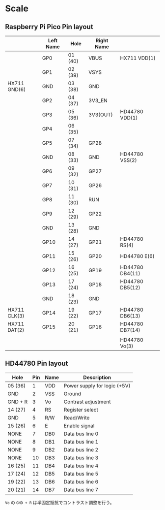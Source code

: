 # Scale


## Raspberry Pi Pico Pin layout

|              | Left Name | Hole    | Right Name |                 |
| ------------ | --------- | ------- | ---------- | --------------- |
|              | GP0       | 01 (40) | VBUS       | HX711 VDD(1)    |
|              | GP1       | 02 (39) | VSYS       |                 |
| HX711 GND(6) | GND       | 03 (38) | GND        |                 |
|              | GP2       | 04 (37) | 3V3_EN     |                 |
|              | GP3       | 05 (36) | 3V3(OUT)   | HD44780 VDD(1)  |
|              | GP4       | 06 (35) |            |                 |
|              | GP5       | 07 (34) | GP28       |                 |
|              | GND       | 08 (33) | GND        | HD44780 VSS(2)  |
|              | GP6       | 09 (32) | GP27       |                 |
|              | GP7       | 10 (31) | GP26       |                 |
|              | GP8       | 11 (30) | RUN        |                 |
|              | GP9       | 12 (29) | GP22       |                 |
|              | GND       | 13 (28) | GND        |                 |
|              | GP10      | 14 (27) | GP21       | HD44780 RS(4)   |
|              | GP11      | 15 (26) | GP20       | HD44780 E(6)    |
|              | GP12      | 16 (25) | GP19       | HD44780 DB4(11) |
|              | GP13      | 17 (24) | GP18       | HD44780 DB5(12) |
|              | GND       | 18 (23) | GND        |                 |
| HX711 CLK(3) | GP14      | 19 (22) | GP17       | HD44780 DB6(13) |
| HX711 DAT(2) | GP15      | 20 (21) | GP16       | HD44780 DB7(14) |
|              |           |         |            |                 |
|              |           |         |            | HD44780 Vo(3)   |

## HD44780 Pin layout

| Hole    | Pin | Name | Description                  |
| ------- | --- | ---- | ---------------------------- |
| 05 (36) | 1   | VDD  | Power supply for logic (+5V) |
| GND     | 2   | VSS  | Ground                       |
| GND + R | 3   | Vo   | Contrast adjustment          |
| 14 (27) | 4   | RS   | Register select              |
| GND     | 5   | R/W  | Read/Write                   |
| 15 (26) | 6   | E    | Enable signal                |
| NONE    | 7   | DB0  | Data bus line 0              |
| NONE    | 8   | DB1  | Data bus line 1              |
| NONE    | 9   | DB2  | Data bus line 2              |
| NONE    | 10  | DB3  | Data bus line 3              |
| 16 (25) | 11  | DB4  | Data bus line 4              |
| 17 (24) | 12  | DB5  | Data bus line 5              |
| 19 (22) | 13  | DB6  | Data bus line 6              |
| 20 (21) | 14  | DB7  | Data bus line 7              |

`Vo` の `GND + R` は半固定抵抗でコントラスト調整を行う。
